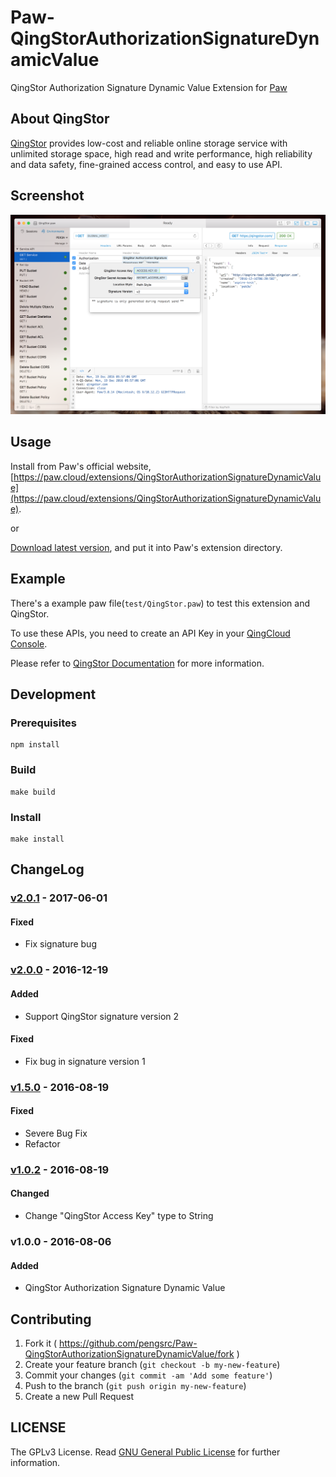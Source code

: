 # Paw-QingStorAuthorizationSignatureDynamicValue
QingStor Authorization Signature Dynamic Value Extension for [Paw](https://paw.cloud)

## About QingStor

[QingStor](https://www.qingstor.com) provides low-cost and reliable online
storage service with unlimited storage space, high read and write performance,
high reliability and data safety, fine-grained access control, and easy to use
API.

## Screenshot

![Version 2.0.0](screenshots/version_2.0.0.png)

## Usage

Install from Paw's official website, [https://paw.cloud/extensions/QingStorAuthorizationSignatureDynamicValue](https://paw.cloud/extensions/QingStorAuthorizationSignatureDynamicValue).

or

[Download latest version](https://github.com/pengsrc/Paw-QingStorAuthorizationSignatureDynamicValue/releases),
and put it into Paw's extension directory.

## Example

There's a example paw file(`test/QingStor.paw`) to test this extension and QingStor.

To use these APIs, you need to create an API Key in your [QingCloud Console](https://console.qingcloud.com/access_keys/).

Please refer to [QingStor Documentation](https://docs.qingcloud.com/qingstor/api/index.html) for more information.

## Development

### Prerequisites

``` shell
npm install
```

### Build

``` shell
make build
```

### Install

``` shell
make install
```

## ChangeLog

### [v2.0.1] - 2017-06-01

#### Fixed
- Fix signature bug

### [v2.0.0] - 2016-12-19

#### Added
- Support QingStor signature version 2

#### Fixed
- Fix bug in signature version 1

### [v1.5.0] - 2016-08-19

#### Fixed
- Severe Bug Fix
- Refactor

### [v1.0.2] - 2016-08-19

#### Changed
- Change "QingStor Access Key" type to String

### v1.0.0 - 2016-08-06

#### Added
- QingStor Authorization Signature Dynamic Value

## Contributing

1. Fork it ( https://github.com/pengsrc/Paw-QingStorAuthorizationSignatureDynamicValue/fork )
2. Create your feature branch (`git checkout -b my-new-feature`)
3. Commit your changes (`git commit -am 'Add some feature'`)
4. Push to the branch (`git push origin my-new-feature`)
5. Create a new Pull Request


## LICENSE

The GPLv3 License. Read [GNU General Public License](https://www.gnu.org/licenses/gpl-3.0.en.html) for further information.

[v2.0.1]: https://github.com/pengsrc/Paw-QingStorAuthorizationSignatureDynamicValue/compare/v2.0.0...v2.0.1
[v2.0.0]: https://github.com/pengsrc/Paw-QingStorAuthorizationSignatureDynamicValue/compare/v1.5.0...v2.0.0
[v1.5.0]: https://github.com/pengsrc/Paw-QingStorAuthorizationSignatureDynamicValue/compare/v1.0.2...v1.5.0
[v1.0.2]: https://github.com/pengsrc/Paw-QingStorAuthorizationSignatureDynamicValue/compare/v1.0.0...v1.0.2
